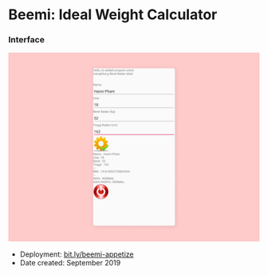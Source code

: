# Beemi: Ideal Weight Calculator

### Interface
![Interface](https://raw.githubusercontent.com/luqmanherifa/luqman-herifa-personal-portfolio-v2/main/public/works/beemi.png)

- Deployment: [bit.ly/beemi-appetize](https://bit.ly/beemi-appetize)
- Date created: September 2019